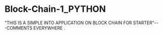 # Block-Chain-1_PYTHON
"THIS IS A SIMPLE INTO APPLICATION ON BLOCK CHAIN FOR STARTER"---COMMENTS EVERYWHERE .
